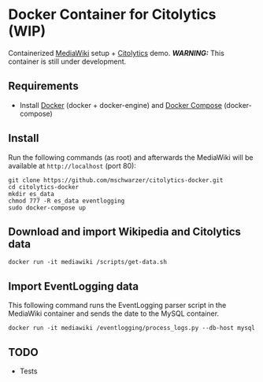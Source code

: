 # Docker Container for Citolytics (WIP)

Containerized [MediaWiki](https://mediawiki.org) setup + [Citolytics](https://github.com/wikimedia/citolytics) demo. ***WARNING:*** This container is still under development.

## Requirements

- Install [Docker](https://docs.docker.com/engine/installation/) (docker + docker-engine) and [Docker Compose](https://docs.docker.com/compose/install/) (docker-compose)

## Install

Run the following commands (as root) and afterwards the MediaWiki will be available at `http://localhost` (port 80):

```
git clone https://github.com/mschwarzer/citolytics-docker.git
cd citolytics-docker
mkdir es_data
chmod 777 -R es_data eventlogging
sudo docker-compose up
```

## Download and import Wikipedia and Citolytics data

```
docker run -it mediawiki /scripts/get-data.sh
```

## Import EventLogging data

This following command runs the EventLogging parser script in the MediaWiki container and sends the date to the MySQL container.
```
docker run -it mediawiki /eventlogging/process_logs.py --db-host mysql
```

## TODO

- Tests
